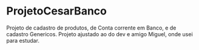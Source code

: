 # ProjetoCesarBanco
Projeto de cadastro de produtos, de Conta corrente em Banco, e de cadastro Genericos. 
Projeto ajustado ao do dev e amigo Miguel, onde usei para estudar.
